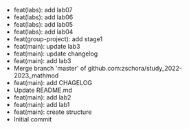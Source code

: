 - feat(labs): add lab07
- feat(labs): add lab06
- feat(labs): add lab05
- feat(labs): add lab04
- feat(group-project): add stage1
- feat(main): update lab3
- feat(main): update changelog
- feat(main): add lab3
- Merge branch 'master' of github.com:zschora/study_2022-2023_mathmod
- feat(main): add CHAGELOG
- Update README.md
- feat(main): add lab2
- feat(main): add lab1
- feat(main): create structure
- Initial commit

